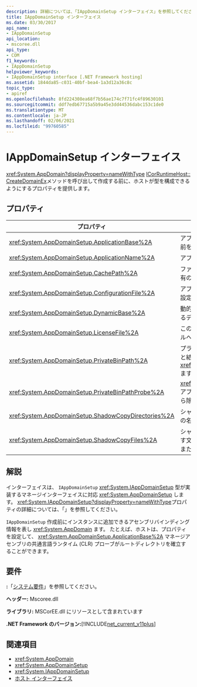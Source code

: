 ```yaml
---
description: 詳細については、「IAppDomainSetup インターフェイス」を参照してください。
title: IAppDomainSetup インターフェイス
ms.date: 03/30/2017
api_name:
- IAppDomainSetup
api_location:
- mscoree.dll
api_type:
- COM
f1_keywords:
- IAppDomainSetup
helpviewer_keywords:
- IAppDomainSetup interface [.NET Framework hosting]
ms.assetid: 1844da85-c031-40bf-bea4-1a3d12a36c8c
topic_type:
- apiref
ms.openlocfilehash: 8fd224308ea68f7b56ae174c7f71fc4f89630101
ms.sourcegitcommit: ddf7edb67715a5b9a45e3dd44536dabc153c1de0
ms.translationtype: MT
ms.contentlocale: ja-JP
ms.lasthandoff: 02/06/2021
ms.locfileid: "99760585"
---
```

# <a name="iappdomainsetup-interface"></a>IAppDomainSetup インターフェイス

<xref:System.AppDomain?displayProperty=nameWithType> [ICorRuntimeHost:: CreateDomainEx](icorruntimehost-createdomainex-method.md)メソッドを呼び出して作成する前に、ホストが型を構成できるようにするプロパティを提供します。  
  
## <a name="properties"></a>プロパティ  
  
|プロパティ|説明|  
|--------------|-----------------|  
|<xref:System.AppDomainSetup.ApplicationBase%2A>|アプリケーションが格納されているディレクトリの名前を取得または設定します。|  
|<xref:System.AppDomainSetup.ApplicationName%2A>|アプリケーションの名前を取得または設定します。|  
|<xref:System.AppDomainSetup.CachePath%2A>|ファイルがシャドウコピーされるアプリケーション固有の領域の名前を取得または設定します。|  
|<xref:System.AppDomainSetup.ConfigurationFile%2A>|アプリケーションの構成ファイルの名前を取得または設定します。|  
|<xref:System.AppDomainSetup.DynamicBase%2A>|動的に生成されたファイルが格納およびアクセスされるディレクトリの名前を取得または設定します。|  
|<xref:System.AppDomainSetup.LicenseFile%2A>|このドメインに関連付けられているライセンスファイルへのパスを取得または設定します。|  
|<xref:System.AppDomainSetup.PrivateBinPath%2A>|プライベートアセンブリをプローブするディレクトリと結合されたディレクトリの一覧を取得または設定し <xref:System.AppDomainSetup.ApplicationBase%2A> ます。|  
|<xref:System.AppDomainSetup.PrivateBinPathProbe%2A>|<xref:System.AppDomainSetup.ApplicationBase%2A>アプリケーションの検索パスに含めたり、検索パスから除外したりする文字列値を取得または設定します。|  
|<xref:System.AppDomainSetup.ShadowCopyDirectories%2A>|シャドウコピーされるアセンブリを含むディレクトリの名前を取得または設定します。|  
|<xref:System.AppDomainSetup.ShadowCopyFiles%2A>|シャドウコピーをオンまたはオフにするかどうかを示す文字列を取得または設定します。 有効な値は "true" または "false" です。|  
  
## <a name="remarks"></a>解説  

 インターフェイスは、 `IAppDomainSetup` <xref:System.IAppDomainSetup> 型が実装するマネージインターフェイスに対応 <xref:System.AppDomainSetup> します。 <xref:System.IAppDomainSetup?displayProperty=nameWithType>プロパティの詳細については、「」を参照してください。  
  
 `IAppDomainSetup` 作成前にインスタンスに追加できるアセンブリバインディング情報を表し <xref:System.AppDomain> ます。 たとえば、ホストは、プロパティを設定して、 <xref:System.AppDomainSetup.ApplicationBase%2A> マネージアセンブリの共通言語ランタイム (CLR) プローブがルートディレクトリを確立することができます。  
  
## <a name="requirements"></a>要件  

 **:**「[システム要件](../../get-started/system-requirements.md)」を参照してください。  
  
 **ヘッダー:** Mscoree.dll  
  
 **ライブラリ:** MSCorEE.dll にリソースとして含まれています  
  
 **.NET Framework のバージョン:**[!INCLUDE[net_current_v11plus](../../../../includes/net-current-v11plus-md.md)]  
  
## <a name="see-also"></a>関連項目

- <xref:System.AppDomain>
- <xref:System.AppDomainSetup>
- <xref:System.IAppDomainSetup>
- [ホスト インターフェイス](hosting-interfaces.md)
